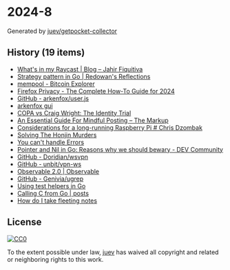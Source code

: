 # 2024-8

Generated by [juev/getpocket-collector](https://github.com/juev/getpocket-collector)

## History (19 items)

- [What's in my Raycast | Blog – Jahir Fiquitiva](https://jahir.dev/blog/whats-in-my-raycast)
- [Strategy pattern in Go | Redowan's Reflections](https://rednafi.com/go/strategy_pattern/)
- [mempool - Bitcoin Explorer](https://mempool.space/ru)
- [Firefox Privacy - The Complete How-To Guide for 2024](https://restoreprivacy.com/firefox-privacy/)
- [GitHub - arkenfox/user.js](https://github.com/arkenfox/user.js)
- [arkenfox gui](https://arkenfox.github.io/gui/)
- [COPA vs Craig Wright: The Identity Trial](https://blog.lopp.net/copa-vs-craig-wright-identity-trial/)
- [An Essential Guide For Mindful Posting – The Markup](https://themarkup.org/hello-world/2024/02/17/an-essential-guide-for-mindful-posting)
- [Considerations for a long-running Raspberry Pi # Chris Dzombak](https://www.dzombak.com/blog/2023/12/Considerations-for-a-long-running-Raspberry-Pi.html)
- [Solving The Honjin Murders](https://injuly.in/blog/honjin-murders/index.html)
- [You can't handle Errors](https://btmc.substack.com/p/you-cant-handle-errors)
- [Pointer and Nil in Go: Reasons why we should bewary - DEV Community](https://dev.to/labasubagia/pointer-and-nil-in-go-reasons-why-we-should-be-wary-1en1)
- [GitHub - Doridian/wsvpn](https://github.com/Doridian/wsvpn)
- [GitHub - unbit/vpn-ws](https://github.com/unbit/vpn-ws)
- [Observable 2.0 | Observable](https://observablehq.com/blog/observable-2-0)
- [GitHub - Genivia/ugrep](https://github.com/Genivia/ugrep)
- [Using test helpers in Go](https://eltonminetto.dev/en/post/2024-02-15-using-test-helpers/)
- [Calling C from Go | posts](https://ericchiang.github.io/post/cgo/)
- [How do I take fleeting notes](https://lazybear.io/posts/how-do-i-take-fleeting-notes/)

## License

[![CC0](https://mirrors.creativecommons.org/presskit/buttons/88x31/svg/cc-zero.svg)](https://creativecommons.org/publicdomain/zero/1.0/)

To the extent possible under law, [juev](https://github.com/juev) has waived all copyright and related or neighboring rights to this work.
